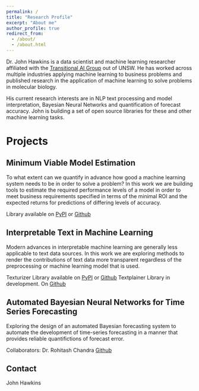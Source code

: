 ```yaml
---
permalink: /
title: "Research Profile"
excerpt: "About me"
author_profile: true
redirect_from: 
  - /about/
  - /about.html
---
```


Dr. John Hawkins is a data scientist and machine learning researcher affiliated with the [Transitional AI Group](http://trans-ai.github.io)
 out of UNSW.
He has worked across multiple industries applying machine learning to business problems and published research in the application
of machine learning to solve problems in molecular biology. 

His current research interests are in NLP text processing and model interpretation, Bayesian Neural Networks and quantification of forecast accuracy.
John is building a set of open source libraries for these and other machine learning tasks. 


Projects
==============

## Minimum Viable Model Estimation

To what extent can we quantify in advance how good a machine learning system needs to be in order to solve a 
problem? In this work we are building tools to estimate the required performance levels of a model in order
to meet business requirements specified in terms of the minimal ROI and the expected returns for predictions
of differing levels of accuracy.

Library available on [PyPI](https://pypi.org/project/minvime/) or [Github](https://github.com/john-hawkins/minvime)


## Interpretable Text in Machine Learning

Modern advances in interpretable machine learning are generally less applicable to text data sources.
In this work we are exploring methods to render the contributions of text data more transparent regardless
of the preprocessing or machine learning model that is used.

Texturizer Library available on [PyPI](https://pypi.org/project/texturizer/) or [Github](https://github.com/john-hawkins/texturizer)
Textplainer Library in development.  On [Github](https://github.com/john-hawkins/textplainer)



## Automated Bayesian Neural Networks for Time Series Forecasting

Exploring the design of an automated Bayesian forecasting system to automate the development of time-series
forecasting in a manner that provides reliable quantifictions of forecast error.

Collaborators: Dr. Rohitash Chandra 
[Github](https://github.com/john-hawkins/autobayes)


Contact
-------
John Hawkins


